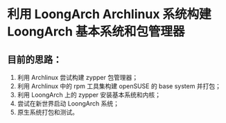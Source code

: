 # 利用 LoongArch Archlinux 系统构建 LoongArch 基本系统和包管理器

## 目前的思路：

1. 利用 Archlinux 尝试构建 zypper 包管理器；
2. 利用 Archlinux 中的 rpm 工具集构建 openSUSE 的 base system 并打包；
3. 利用 LoongArch 上的 zypper 安装基本系统和内核；
4. 尝试在新世界启动 LoongArch 系统；
5. 原生系统打包和测试。
